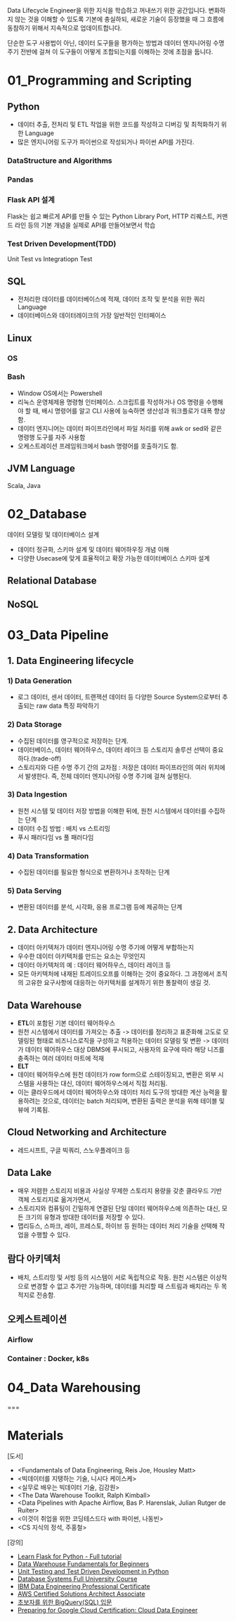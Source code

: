 Data Lifecycle Engineer을 위한 지식을 학습하고 꺼내쓰기 위한 공간입니다.
변화하지 않는 것을 이해할 수 있도록 기본에 충실하되, 새로운 기술이 등장했을 때 그 흐름에 동참하기 위해서 지속적으로 업데이트합니다.

단순한 도구 사용법이 아닌, 데이터 도구들을 평가하는 방법과 데이터 엔지니어링 수명 주기 전반에 걸쳐 이 도구들이 어떻게 조합되는지를 이해하는 것에 초점을 둡니다.

# 01_Programming and Scripting 

## Python
- 데이터 추출, 전처리 및 ETL 작업을 위한 코드를 작성하고 디버깅 및 최적화하기 위한 Language
- 많은 엔지니어링 도구가 파이썬으로 작성되거나 파이썬 API를 가진다. 
### DataStructure and Algorithms

### Pandas

### Flask API 설계
Flask는 쉽고 빠르게 API를 만들 수 있는 Python Library
Port, HTTP 리퀘스트, 커맨드 라인 등의 기본 개념을 실제로 API를 만들어보면서 학습

### Test Driven Development(TDD)
Unit Test vs Integratiopn Test


## SQL
- 전처리한 데이터를 데이터베이스에 적재, 데이터 조작 및 분석을 위한 쿼리 Language
- 데이터베이스와 데이터레이크의 가장 일반적인 인터페이스 
## Linux
### OS
### Bash
- Window OS에서는 Powershell
- 리눅스 운영체제용 명령형 인터페이스. 스크립트를 작성하거나 OS 명령을 수행해야 할 때, 배시 명령어를 알고 CLI 사용에 능숙하면 생산성과 워크플로가 대폭 향상함. 
- 데이터 엔지니어는 데이터 파이프라인에서 파일 처리를 위해 awk or sed와 같은 명령행 도구를 자주 사용함
- 오케스트레이션 프레임워크에서 bash 명령어를 호출하기도 함.

## JVM Language
Scala, Java

# 02_Database
데이터 모델링 및 데이터베이스 설계
- 데이터 정규화, 스키마 설계 및 데이터 웨어하우징 개념 이해
- 다양한 Usecase에 맞게 효율적이고 확장 가능한 데이터베이스 스키마 설계

## Relational Database
## NoSQL

# 03_Data Pipeline
## 1. Data Engineering lifecycle
### 1) Data Generation
- 로그 데이터, 센서 데이터, 트랜잭션 데이터 등 다양한 Source System으로부터 추출되는 raw data 특징 파악하기

### 2) Data Storage
- 수집된 데이터를 영구적으로 저장하는 단계.
- 데이터베이스, 데이터 웨어하우스, 데이터 레이크 등 스토리지 솔루션 선택이 중요하다.(trade-off)
- 스토리지와 다른 수명 주기 간의 교차점 : 저장은 데이터 파이프라인의 여러 위치에서 발생한다. 즉, 전체 데이터 엔지니어링 수명 주기에 걸쳐 실행된다.

### 3) Data Ingestion
- 원천 시스템 및 데이터 저장 방법을 이해한 뒤에, 원천 시스템에서 데이터를 수집하는 단계
- 데이터 수집 방법 : 배치 vs 스트리밍
- 푸시 패러다임 vs 풀 패러다임
  
### 4) Data Transformation
- 수집된 데이터를 필요한 형식으로 변환하거나 조작하는 단계

### 5) Data Serving
- 변환된 데이터를 분석, 시각화, 응용 프로그램 등에 제공하는 단계

## 2. Data Architecture
- 데이터 아키텍처가 데이터 엔지니어링 수명 주기에 어떻게 부합하는지
- 우수한 데이터 아키텍처를 만드는 요소는 무엇인지
- 데이터 아키텍처의 예 : 데이터 웨어하우스, 데이터 레이크 등
- 모든 아키텍처에 내재된 트레이드오프를 이해하는 것이 중요하다. 그 과정에서 조직의 고유한 요구사항에 대응하는 아키텍처를 설계하기 위한 통찰력이 생길 것.
## Data Warehouse
- **ETL**이 포함된 기본 데이터 웨어하우스
-   원천 시스템에서 데이터를 가져오는 추출
    -> 데이터를 정리하고 표준화해 고도로 모델링된 형태로 비즈니스로직을 구성하고 적용하는 데이터 모델링 및 변환
    -> 데이터가 데이터 웨어하우스 대상 DBMS에 푸시되고, 사용자의 요구에 따라 해당 니즈를 충족하는 여러 데이터 마트에 적재
- **ELT**
-    데이터 웨어하우스에 원천 데이터가 row form으로 스테이징되고, 변환은 외부 시스템을 사용하는 대신, 데이터 웨어하우스에서 직접 처리됨.
-   이는 클라우드에서 데이터 웨어하우스와 데이터 처리 도구의 방대한 계산 능력을 활용하려는 것으로, 데이터는 batch 처리되며, 변환된 출력은 분석을 위해 테이블 및 뷰에 기록됨.  
## Cloud Networking and Architecture
- 레드시프트, 구글 빅쿼리, 스노우플레이크 등
## Data Lake
- 매우 저렴한 스토리지 비용과 사실상 무제한 스토리지 용량을 갖춘 클라우드 기반 객체 스토리지로 옮겨가면서,
- 스토리지와 컴퓨팅이 긴밀하게 연결된 단일 데이터 웨어하우스에 의존하는 대신, 모든 크기의 유형과 방대한 데이터를 저장할 수 있다.
- 맵리듀스, 스파크, 레이, 프레스토, 하이브 등 원하는 데이터 처리 기술을 선택해 작업을 수행할 수 있다. 
## 람다 아키덱처
- 배치, 스트리밍 및 서빙 등의 시스템이 서로 독립적으로 작동. 원천 시스템은 이상적으로 변경할 수 없고 추가만 가능하며, 데이터를 처리할 때 스트림과 배치라는 두 목적지로 전송함.


## 오케스트레이션
### Airflow
### Container : Docker, k8s

# 04_Data Warehousing

===

# Materials

[도서]
- <Fundamentals of Data Engineering, Reis Joe, Housley Matt>
- <빅데이터를 지탱하는 기술, 니시다 케이스케>
- <실무로 배우는 빅데이터 기술, 김강원>
- <The Data Warehouse Toolkit, Ralph Kimball>
- <Data Pipelines with Apache Airflow, Bas P. Harenslak, Julian Rutger de Ruiter>
- <이것이 취업을 위한 코딩테스드다 with 파이썬, 나동빈>
- <CS 지식의 정석, 주홍철>


[강의]
- [Learn Flask for Python - Full tutorial](https://www.youtube.com/watch?v=Z1RJmh_OqeA)
- [Data Warehouse Fundamentals for Beginners](https://www.udemy.com/course/data-warehouse-fundamentals-for-beginners/?ranMID=39197&ranEAID=GjbDpcHcs4w&ranSiteID=GjbDpcHcs4w-8xplSp9w_fkfgoR0YXaG2A&LSNPUBID=GjbDpcHcs4w&utm_source=aff-campaign&utm_medium=udemyads&couponCode=KEEPLEARNING)
- [Unit Testing and Test Driven Development in Python](https://www.udemy.com/course/unit-testing-and-tdd-in-python/?ranMID=39197&ranEAID=GjbDpcHcs4w&ranSiteID=GjbDpcHcs4w-KudpdnnpEA3QyjbxvMhcRg&LSNPUBID=GjbDpcHcs4w&utm_source=aff-campaign&utm_medium=udemyads&couponCode=KEEPLEARNING)
- [Database Systems Full University Course](https://youtu.be/4cWkVbC2bNE)
- [IBM Data Engineering Professional Certificate](https://www.coursera.org/professional-certificates/ibm-data-engineer)
- [AWS Certified Solutions Architect Associate](https://www.udemy.com/course/best-aws-certified-solutions-architect-associate/?couponCode=KEEPLEARNING)
- [초보자를 위한 BigQuery(SQL) 입문](https://www.inflearn.com/course/%EC%B4%88%EB%B3%B4%EC%9E%90%EB%A5%BC-%EC%9C%84%ED%95%9C-%EB%B9%85%EC%BF%BC%EB%A6%AC-sql-%EC%9E%85%EB%AC%B8)
- [Preparing for Google Cloud Certification: Cloud Data Engineer](https://www.coursera.org/professional-certificates/gcp-data-engineering)
